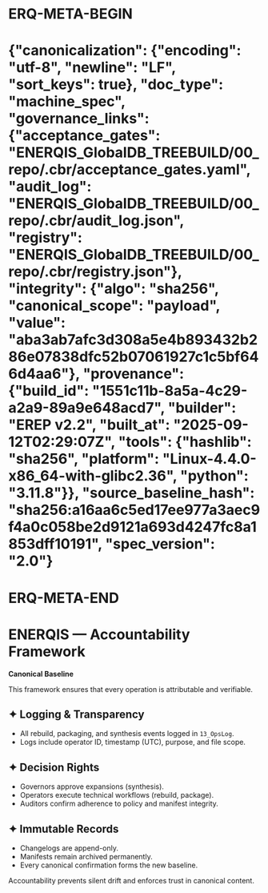 # ERQ-META-BEGIN
# {"canonicalization": {"encoding": "utf-8", "newline": "LF", "sort_keys": true}, "doc_type": "machine_spec", "governance_links": {"acceptance_gates": "ENERQIS_GlobalDB_TREEBUILD/00_repo/.cbr/acceptance_gates.yaml", "audit_log": "ENERQIS_GlobalDB_TREEBUILD/00_repo/.cbr/audit_log.json", "registry": "ENERQIS_GlobalDB_TREEBUILD/00_repo/.cbr/registry.json"}, "integrity": {"algo": "sha256", "canonical_scope": "payload", "value": "aba3ab7afc3d308a5e4b893432b286e07838dfc52b07061927c1c5bf646d4aa6"}, "provenance": {"build_id": "1551c11b-8a5a-4c29-a2a9-89a9e648acd7", "builder": "EREP v2.2", "built_at": "2025-09-12T02:29:07Z", "tools": {"hashlib": "sha256", "platform": "Linux-4.4.0-x86_64-with-glibc2.36", "python": "3.11.8"}}, "source_baseline_hash": "sha256:a16aa6c5ed17ee977a3aec9f4a0c058be2d9121a693d4247fc8a1853dff10191", "spec_version": "2.0"}
# ERQ-META-END
# ENERQIS — Accountability Framework

**Canonical Baseline**

This framework ensures that every operation is attributable and verifiable.

## ✦ Logging & Transparency
- All rebuild, packaging, and synthesis events logged in `13_OpsLog`.
- Logs include operator ID, timestamp (UTC), purpose, and file scope.

## ✦ Decision Rights
- Governors approve expansions (synthesis).
- Operators execute technical workflows (rebuild, package).
- Auditors confirm adherence to policy and manifest integrity.

## ✦ Immutable Records
- Changelogs are append-only.
- Manifests remain archived permanently.
- Every canonical confirmation forms the new baseline.

Accountability prevents silent drift and enforces trust in canonical content.